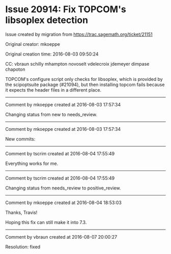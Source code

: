 # Issue 20914: Fix TOPCOM's libsoplex detection

Issue created by migration from https://trac.sagemath.org/ticket/21151

Original creator: mkoeppe

Original creation time: 2016-08-03 09:50:24

CC:  vbraun schilly mhampton novoselt vdelecroix jdemeyer dimpase chapoton

TOPCOM's configure script only checks for libsoplex, which is provided by the scipoptsuite package (#21094), but then installing topcom fails because it expects the header files in a different place.


---

Comment by mkoeppe created at 2016-08-03 17:57:34

Changing status from new to needs_review.


---

Comment by mkoeppe created at 2016-08-03 17:57:34

New commits:


---

Comment by tscrim created at 2016-08-04 17:55:49

Everything works for me.


---

Comment by tscrim created at 2016-08-04 17:55:49

Changing status from needs_review to positive_review.


---

Comment by mkoeppe created at 2016-08-04 18:53:03

Thanks, Travis!

Hoping this fix can still make it into 7.3.


---

Comment by vbraun created at 2016-08-07 20:00:27

Resolution: fixed
